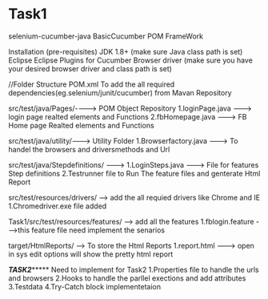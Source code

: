 # Task1
selenium-cucumber-java 
BasicCucumber POM FrameWork

Installation (pre-requisites)
JDK 1.8+ (make sure Java class path is set)
Eclipse
Eclipse Plugins for Cucumber
Browser driver (make sure you have your desired browser driver and class path is set)

//Folder Structure
POM.xml
To add the all required dependencies(eg.selenium/junit/cucumber) from Mavan Repository


src/test/java/Pages/----> POM Object Repository
1.loginPage.java ---> login page realted elements and Functions
2.fbHomepage.java ---> FB Home page Realted elements and Functions

src/test/java/utility/---> Utility Folder
1.Browserfactory.java ---> To handel the browsers and driversmethods and Url 

src/test/java/Stepdefinitions/ --->
1.LoginSteps.java ---> File for features Step definitions 
2.Testrunner file to Run The feature files and genterate Html Report 


src/test/resources/drivers/ --> add the all requied drivers like Chrome and IE
1.Chromedriver.exe file added

Task1/src/test/resources/features/ --> add all the features
1.fblogin.feature --->this feature file need implement the senarios

target/HtmlReports/ --> To store the Html Reports 
1.report.html ---> open in sys edit options will show the pretty html report


*************************************TASK2******************************************
Need to implement for Task2
1.Properties file to handle the urls and browsers
2.Hooks to handle the parllel exections and add attributes
3.Testdata
4.Try-Catch block implementetaion
